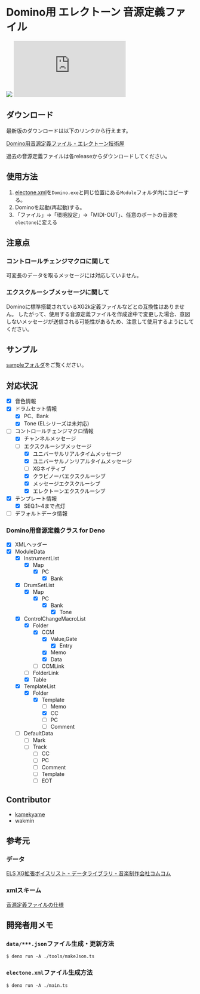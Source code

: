 # Domino用 エレクトーン 音源定義ファイル

![](https://img.shields.io/github/v/release/kamekyame/el-domino_define)
![](https://img.shields.io/github/downloads/kamekyame/el-domino_define/v1.2.0/electone.xml?color=green)

## ダウンロード

最新版のダウンロードは以下のリンクから行えます。

[Domino用音源定義ファイル - エレクトーン技術屋](https://kamekyame.github.io/el-tech/domino-define/index.html)

過去の音源定義ファイルは各releaseからダウンロードしてください。

## 使用方法

1. [electone.xml](./electone.xml)を`Domino.exe`と同じ位置にある`Module`フォルダ内にコピーする。
1. Dominoを起動(再起動)する。
1. 「ファイル」→「環境設定」→「MIDI-OUT」、任意のポートの音源を`electone`に変える

## 注意点

### コントロールチェンジマクロに関して

可変長のデータを取るメッセージには対応していません。

### エクスクルーシブメッセージに関して

Dominoに標準搭載されているXG2k定義ファイルなどとの互換性はありません。
したがって、使用する音源定義ファイルを作成途中で変更した場合、意図しないメッセージが送信される可能性があるため、注意して使用するようにしてください。

## サンプル

[sampleフォルダ](./sample)をご覧ください。

## 対応状況

- [x] 音色情報
- [x] ドラムセット情報
  - [x] PC、Bank
  - [x] Tone (ELシリーズは未対応)
- [ ] コントロールチェンジマクロ情報
  - [x] チャンネルメッセージ
  - [ ] エクスクルーシブメッセージ
    - [x] ユニバーサルリアルタイムメッセージ
    - [x] ユニバーサルノンリアルタイムメッセージ
    - [ ] XGネイティブ
    - [x] クラビノーバエクスクルーシブ
    - [x] メッセージエクスクルーシブ
    - [x] エレクトーンエクスクルーシブ
- [x] テンプレート情報
  - [x] SEQ.1~4まで点灯
- [ ] デフォルトデータ情報

### Domino用音源定義クラス for Deno

- [x] XMLヘッダー
- [x] ModuleData
  - [x] InstrumentList
    - [x] Map
      - [x] PC
        - [x] Bank
  - [x] DrumSetList
    - [x] Map
      - [x] PC
        - [x] Bank
          - [x] Tone
  - [x] ControlChangeMacroList
    - [x] Folder
      - [x] CCM
        - [x] Value,Gate
          - [x] Entry
        - [x] Memo
        - [x] Data
      - [ ] CCMLink
    - [ ] FolderLink
    - [x] Table
  - [x] TemplateList
    - [x] Folder
      - [x] Template
        - [ ] Memo
        - [x] CC
        - [ ] PC
        - [ ] Comment
  - [ ] DefaultData
    - [ ] Mark
    - [ ] Track
      - [ ] CC
      - [ ] PC
      - [ ] Comment
      - [ ] Template
      - [ ] EOT

## Contributor

- [kamekyame](https://github.com/kamekyame)
- wakmin

## 参考元

### データ

[ELS XG拡張ボイスリスト - データライブラリ -
音楽制作会社コムコム](http://www.comcom2.com/lib/els_ext_xg_voice_list.html#113)

### xmlスキーム

[音源定義ファイルの仕様](http://5.pro.tok2.com/~mpc/ranzan86/domino/Domino129/Manual/module.htm)

## 開発者用メモ

### `data/***.json`ファイル生成・更新方法

```console
$ deno run -A ./tools/makeJson.ts
```

### `electone.xml`ファイル生成方法

```console
$ deno run -A ./main.ts
```
